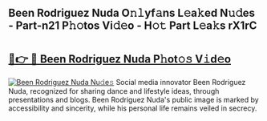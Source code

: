 ## Been Rodriguez Nuda O𝚗𝚕yf𝚊ns L𝚎a𝚔ed N𝚞𝚍es - Part-n21 P𝚑𝚘tos Vi𝚍𝚎o - H𝚘𝚝 Part L𝚎a𝚔s rX1rC

# <h2><a href="http://kf3nj1o.oniu.top/?m=Been+Rodriguez+Nuda">🔗👉 🔴 Been Rodriguez Nuda P𝚑ot𝚘𝚜 V𝚒d𝚎o</a></h2>

[![Been Rodriguez Nuda Nu𝚍e𝚜](https://i.imgur.com/0qMVB7G.gif)](http://kf3nj1o.oniu.top/?m=Been+Rodriguez+Nuda)
Social media innovator Been Rodriguez Nuda, recognized for sharing dance and lifestyle ideas, through presentations and blogs. Been Rodriguez Nuda's public image is marked by accessibility and sincerity, while his personal life remains veiled in secrecy.  

